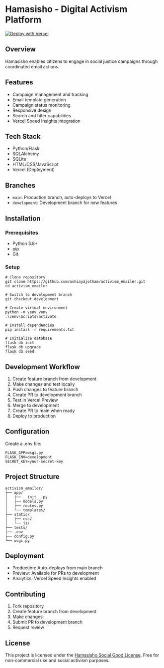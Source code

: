 # Hamasisho - Digital Activism Platform

[![Deploy with Vercel](https://vercel.com/button)](https://vercel.com/new/clone?repository-url=https%3A%2F%2Fgithub.com%2Fyourusername%2Fhamasisho)

## Overview
Hamasisho enables citizens to engage in social justice campaigns through coordinated email actions.

## Features
- Campaign management and tracking
- Email template generation
- Campaign status monitoring
- Responsive design
- Search and filter capabilities
- Vercel Speed Insights integration

## Tech Stack
- Python/Flask
- SQLAlchemy
- SQLite
- HTML/CSS/JavaScript
- Vercel (Deployment)

## Branches
- `main`: Production branch, auto-deploys to Vercel
- `development`: Development branch for new features

## Installation

### Prerequisites
- Python 3.8+
- pip
- Git

### Setup
```batch
# Clone repository
git clone https://github.com/ashioyajotham/activism_emailer.git
cd activism_emailer

# Switch to development branch
git checkout development

# Create virtual environment
python -m venv venv
.\venv\Scripts\activate

# Install dependencies
pip install -r requirements.txt

# Initialize database
flask db init
flask db upgrade
flask db seed
```

## Development Workflow
1. Create feature branch from development
2. Make changes and test locally
3. Push changes to feature branch
4. Create PR to development branch
5. Test in Vercel Preview
6. Merge to development
7. Create PR to main when ready
8. Deploy to production

## Configuration
Create a .env file:
```
FLASK_APP=wsgi.py
FLASK_ENV=development
SECRET_KEY=your-secret-key
```

## Project Structure
```
activism_emailer/
├── app/
│   ├── __init__.py
│   ├── models.py
│   ├── routes.py
│   └── templates/
├── static/
│   ├── css/
│   └── js/
├── tests/
├── .env
├── config.py
└── wsgi.py
```

## Deployment
- Production: Auto-deploys from main branch
- Preview: Available for PRs to development
- Analytics: Vercel Speed Insights enabled

## Contributing
1. Fork repository
2. Create feature branch from development
3. Make changes
4. Submit PR to development branch
5. Request review

## License
This project is licensed under the [Hamasisho Social Good License](LICENSE.md). Free for non-commercial use and social activism purposes.
